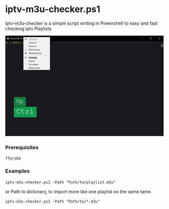 ﻿# iptv-m3u-checker.ps1
Iptv-m3u-checker is a simple script writing in Powershell to easy and fast checking iptv Playlists


![iptv-m3u-checker](/doc/img/iptv-m3u-checker.gif)


### Prerequisites

```
ffprobe
```

### Examples

```
iptv-m3u-checker.ps1 -Path "Path/to/playlist.m3u"
```
or
Path to dictonary, to import more like one playlist on the same tame.
```
iptv-m3u-checker.ps1 -Path "Path/to/*.m3u"
```
